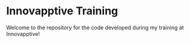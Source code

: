 # Innovapptive Training
Welcome to the repository for the code developed during my training at Innovapptive!
